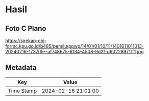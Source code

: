 # Hasil

## Foto C Plano

https://sirekap-obj-formc.kpu.go.id/b485/pemilu/ppwp/14/01/01/10/11/1401011011013-20240216-173705--af748675-6134-4508-9d2f-d602289711f1.jpg


## Metadata

| Key        | Value               |
| ---------- | ------------------- |
| Time Stamp | 2024-02-16 21:01:00 |



